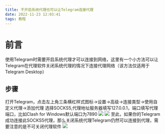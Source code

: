 ```yaml
---
title: 不开启系统代理也可以让Telegram连接代理
date: 2022-11-23 12:03:41
tags: 教程
---
```

# 前言
使用Telegram时需要开启系统代理才可以连接到网络，这里有一个小方法可以让Telegram在代理软件关闭系统代理的情况下连接代理网络（该方法仅适用于Telegram Desktop）

## 步骤
打开Telegram，点击左上角三条横杠样式图标→设置→高级→连接类型→使用自定义代理→添加代理
选择SOCKS5,代理地址服务器填写127.0.0.1，端口填写代理端口，比如Clash for Windows默认端口为7890
![](https://pic.imgdb.cn/item/637d9fe216f2c2beb1a0f10c.jpg)
![](https://pic.imgdb.cn/item/637d9fe216f2c2beb1a0f109.jpg)
至此，如果你的Telegram成功连接此SOCKS5代理，那么关闭系统代理Telegram仍然可以连接到代理，需要注意的是不可关闭代理软件
![](https://pic.imgdb.cn/item/637da09616f2c2beb1a1a297.png)